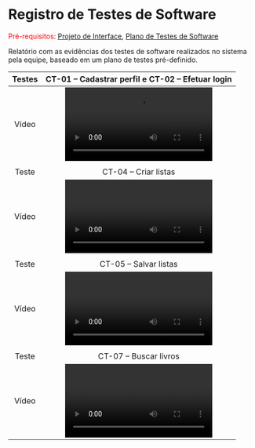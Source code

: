 # Registro de Testes de Software

<span style="color:red">Pré-requisitos: <a href="3-Projeto de Interface.md"> Projeto de Interface</a></span>, <a href="8-Plano de Testes de Software.md"> Plano de Testes de Software</a>

Relatório com as evidências dos testes de software realizados no sistema pela equipe, baseado em um plano de testes pré-definido.

| Testes 	| CT-01 – Cadastrar perfil e CT-02 – Efetuar login	|
|:---:	|:---:	|
|	Vídeo 	| <video src="https://user-images.githubusercontent.com/81396458/167744526-c554da2e-b6f0-4b64-8834-175ce31cc208.mp4"> |
|  	|  	|
| Teste 	| CT-04 – Criar listas	|
|	Vídeo 	| <video src="https://user-images.githubusercontent.com/81396458/173166243-2e3a9761-8a07-49c3-9b00-c3d60b2cdcfd.mp4"> |
|  	|  	|
| Teste 	| CT-05 – Salvar listas	|
|	Vídeo 	| <video src="https://user-images.githubusercontent.com/81396458/173166306-35c033c3-f72e-47a6-8a00-36ef88faf6f6.mp4"> |
|  	|  	|
| Teste 	| CT-07 – Buscar livros	|
|	Vídeo 	| <video src="https://user-images.githubusercontent.com/81396458/167744940-606c995f-47b3-4ebd-8086-d1ddc04e76f7.mp4"> |
